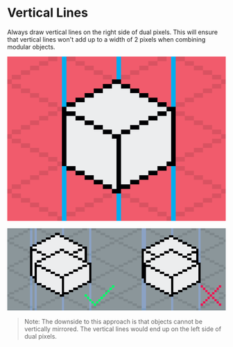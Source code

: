# Vertical Lines
Always draw vertical lines on the right side of dual pixels. This will ensure that vertical lines won't add up to a width of 2 pixels when combining modular objects.

![vertical lines](media/web/vertical-line@20x.png)

![vertical lines dos & don'ts](media/web/vertical-line-dosdont@10x.png)

> Note: The downside to this approach is that objects cannot be vertically mirrored. The vertical lines would end up on the left side of dual pixels.
